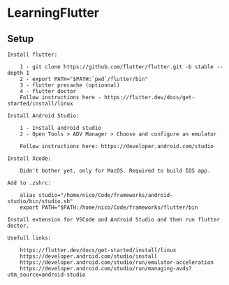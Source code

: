 # LearningFlutter

## Setup

    
    Install flutter:

        1 - git clone https://github.com/flutter/flutter.git -b stable --depth 1
        2 - export PATH="$PATH:`pwd`/flutter/bin"
        3 - flutter precache (optionnal)
        4 - flutter doctor
        Follow instructions here - https://flutter.dev/docs/get-started/install/linux

    Install Android Studio:

        1 - Install android studio
        2 - Open Tools > ADV Manager > Choose and configure an emulator
        
        Follow instructions here: https://developer.android.com/studio

    Install Xcode:
    
        Didn't bother yet, only for MacOS. Required to build IOS app.

    Add to .zshrc: 
    
        alias studio="/home/nico/Code/frameworks/android-studio/bin/studio.sh"
        export PATH="$PATH:/home/nico/Code/frameworks/flutter/bin

    Install extension for VSCode and Android Studio and then run flutter doctor.

    Usefull links:

        https://flutter.dev/docs/get-started/install/linux
        https://developer.android.com/studio/install
        https://developer.android.com/studio/run/emulator-acceleration
        https://developer.android.com/studio/run/managing-avds?utm_source=android-studio